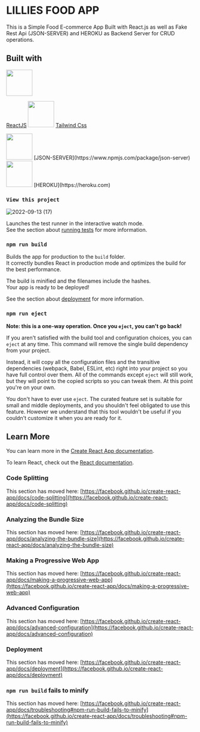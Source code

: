 # LILLIES FOOD APP

This is a Simple Food E-commerce App Built with React.js as well as Fake Rest Api (JSON-SERVER) and HEROKU as Backend Server for CRUD operations.

## Built with 


  <img src="https://user-images.githubusercontent.com/99744754/190025085-459f83d3-20f9-4547-9872-a0a1ac9fd4d6.png" width="70" height="70">

  [ReactJS](https://github.com/facebook/react) 
      <img src="https://user-images.githubusercontent.com/99744754/190026041-d0ec3bf8-871e-41be-bac7-0bfa02a45a31.png" width="70" height="70">
       [Tailwind Css](https://tailwindcss.com/) 

  <img src="https://user-images.githubusercontent.com/99744754/190026295-62471b20-373d-4891-9560-4697277226c3.png" width="70" height="70">
      [JSON-SERVER](https://www.npmjs.com/package/json-server) 
    <img src="https://user-images.githubusercontent.com/99744754/190026547-50f51e7b-8af0-4e64-8736-342e01a8c963.png" width="70" height="70">
    [HEROKU](https://heroku.com) 



### `View this project`

![2022-09-13 (17)](https://user-images.githubusercontent.com/99744754/190023181-36b788b5-7edd-4187-9877-77ccaa8ebe14.png)

Launches the test runner in the interactive watch mode.\
See the section about [running tests](https://facebook.github.io/create-react-app/docs/running-tests) for more information.

### `npm run build`

Builds the app for production to the `build` folder.\
It correctly bundles React in production mode and optimizes the build for the best performance.

The build is minified and the filenames include the hashes.\
Your app is ready to be deployed!

See the section about [deployment](https://facebook.github.io/create-react-app/docs/deployment) for more information.

### `npm run eject`

**Note: this is a one-way operation. Once you `eject`, you can't go back!**

If you aren't satisfied with the build tool and configuration choices, you can `eject` at any time. This command will remove the single build dependency from your project.

Instead, it will copy all the configuration files and the transitive dependencies (webpack, Babel, ESLint, etc) right into your project so you have full control over them. All of the commands except `eject` will still work, but they will point to the copied scripts so you can tweak them. At this point you're on your own.

You don't have to ever use `eject`. The curated feature set is suitable for small and middle deployments, and you shouldn't feel obligated to use this feature. However we understand that this tool wouldn't be useful if you couldn't customize it when you are ready for it.

## Learn More

You can learn more in the [Create React App documentation](https://facebook.github.io/create-react-app/docs/getting-started).

To learn React, check out the [React documentation](https://reactjs.org/).

### Code Splitting

This section has moved here: [https://facebook.github.io/create-react-app/docs/code-splitting](https://facebook.github.io/create-react-app/docs/code-splitting)

### Analyzing the Bundle Size

This section has moved here: [https://facebook.github.io/create-react-app/docs/analyzing-the-bundle-size](https://facebook.github.io/create-react-app/docs/analyzing-the-bundle-size)

### Making a Progressive Web App

This section has moved here: [https://facebook.github.io/create-react-app/docs/making-a-progressive-web-app](https://facebook.github.io/create-react-app/docs/making-a-progressive-web-app)

### Advanced Configuration

This section has moved here: [https://facebook.github.io/create-react-app/docs/advanced-configuration](https://facebook.github.io/create-react-app/docs/advanced-configuration)

### Deployment

This section has moved here: [https://facebook.github.io/create-react-app/docs/deployment](https://facebook.github.io/create-react-app/docs/deployment)

### `npm run build` fails to minify

This section has moved here: [https://facebook.github.io/create-react-app/docs/troubleshooting#npm-run-build-fails-to-minify](https://facebook.github.io/create-react-app/docs/troubleshooting#npm-run-build-fails-to-minify)
